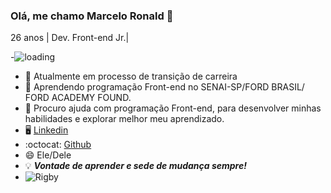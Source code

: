 ### Olá, me chamo Marcelo Ronald 👋
26 anos | Dev. Front-end Jr.|

-![loading](https://res.cloudinary.com/practicaldev/image/fetch/s--F2tN0yaC--/c_limit%2Cf_auto%2Cfl_progressive%2Cq_66%2Cw_880/https://thepracticaldev.s3.amazonaws.com/i/qb0wtz2xaqbgub8slcic.gif)

- :arrows_counterclockwise: Atualmente em  processo de transição de carreira
- 🌱 Aprendendo programação Front-end no SENAI-SP/FORD BRASIL/ FORD ACADEMY FOUND.
- 🤔 Procuro ajuda com programação Front-end, para desenvolver minhas habilidades e explorar melhor meu aprendizado.
- :desktop_computer: [Linkedin](https://br.linkedin.com/in/marcelo-ronald-moraes-sousa-lindoso-704549174/)
- :octocat: [Github](https://github.com/marceloronald96)
- 😄 Ele/Dele
- :bulb: ***Vontade de aprender e sede de mudança sempre!***
- ![Rigby](https://i.kym-cdn.com/photos/images/original/000/587/353/b26.gif)




